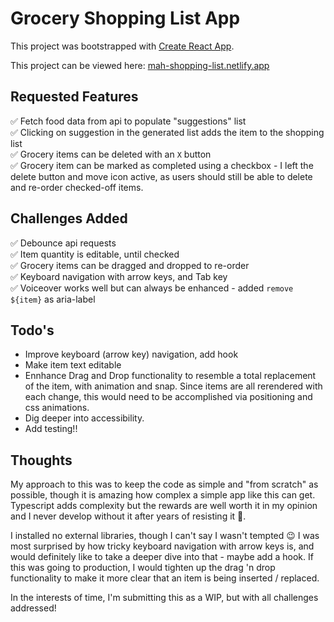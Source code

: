 # Grocery Shopping List App

This project was bootstrapped with [Create React App](https://github.com/facebook/create-react-app).

This project can be viewed here: [mah-shopping-list.netlify.app](https://mah-shopping-list.netlify.app/)

## Requested Features

✅ Fetch food data from api to populate "suggestions" list\
✅ Clicking on suggestion in the generated list adds the item to the shopping list\
✅ Grocery items can be deleted with an `X` button\
✅ Grocery item can be marked as completed using a checkbox - I left the delete button and move icon active, as users should still be able to delete and re-order checked-off items. 
  
## Challenges Added

✅ Debounce api requests\
✅ Item quantity is editable, until checked\
✅ Grocery items can be dragged and dropped to re-order\
✅ Keyboard navigation with arrow keys, and Tab key\
✅ Voiceover works well but can always be enhanced - added `remove ${item}` as aria-label

## Todo's

- Improve keyboard (arrow key) navigation, add hook
- Make item text editable
- Ennhance Drag and Drop functionality to resemble a total replacement of the item, with animation and snap. Since items are all rerendered with each change, this would need to be accomplished via positioning and css animations.
- Dig deeper into accessibility.
- Add testing!!

## Thoughts

My approach to this was to keep the code as simple and "from scratch" as possible, though it is amazing how complex a simple app like this can get. Typescript adds complexity but the rewards are well worth it in my opinion and I never develop without it after years of resisting it 🥹.

I installed no external libraries, though I can't say I wasn't tempted 😉 I was most surprised by how tricky keyboard navigation with arrow keys is, and would definitely like to take a deeper dive into that - maybe add a hook. If this was going to production, I would tighten up the drag 'n drop functionality to make it more clear that an item is being inserted / replaced.

In the interests of time, I'm submitting this as a WIP, but with all challenges addressed!
